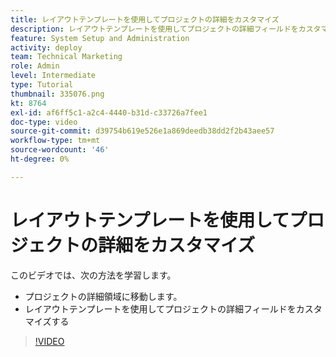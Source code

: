 ```yaml
---
title: レイアウトテンプレートを使用してプロジェクトの詳細をカスタマイズ
description: レイアウトテンプレートを使用してプロジェクトの詳細フィールドをカスタマイズする方法を説明します。
feature: System Setup and Administration
activity: deploy
team: Technical Marketing
role: Admin
level: Intermediate
type: Tutorial
thumbnail: 335076.png
kt: 8764
exl-id: af6ff5c1-a2c4-4440-b31d-c33726a7fee1
doc-type: video
source-git-commit: d39754b619e526e1a869deedb38dd2f2b43aee57
workflow-type: tm+mt
source-wordcount: '46'
ht-degree: 0%

---
```


# レイアウトテンプレートを使用してプロジェクトの詳細をカスタマイズ

このビデオでは、次の方法を学習します。

* プロジェクトの詳細領域に移動します。
* レイアウトテンプレートを使用してプロジェクトの詳細フィールドをカスタマイズする

>[!VIDEO](https://video.tv.adobe.com/v/335076/?quality=12)
